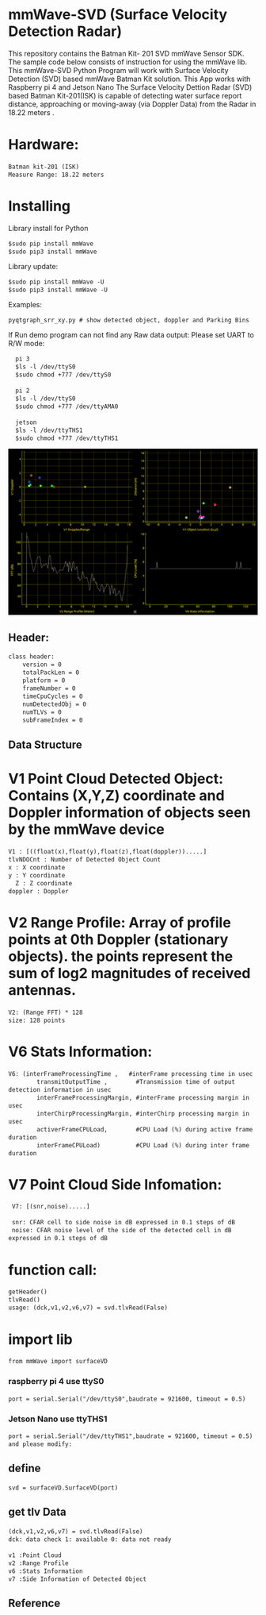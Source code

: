 # mmWave-SVD (Surface Velocity Detection Radar)
This repository contains the Batman Kit- 201 SVD mmWave Sensor SDK. 
The sample code below consists of instruction for using the mmWave lib.
This mmWave-SVD Python Program will work with Surface Velocity Detection (SVD) based mmWave Batman Kit solution.
This App works with Raspberry pi 4 and Jetson Nano
The Surface Velocity Dettion Radar (SVD) based Batman Kit-201(ISK)  is capable of detecting water surface report distance, approaching or moving-away 
(via Doppler Data) from the Radar in 18.22 meters .

# Hardware:
    Batman kit-201 (ISK)
    Measure Range: 18.22 meters
    
# Installing

Library install for Python

    $sudo pip install mmWave
    $sudo pip3 install mmWave

Library update:

    $sudo pip install mmWave -U
    $sudo pip3 install mmWave -U

Examples:

    pyqtgraph_srr_xy.py # show detected object, doppler and Parking Bins
    
If Run demo program can not find any Raw data output:
      Please set UART to R/W mode: 
      
      pi 3
      $ls -l /dev/ttyS0
      $sudo chmod +777 /dev/ttyS0
      
      pi 2 
      $ls -l /dev/ttyS0
      $sudo chmod +777 /dev/ttyAMA0
      
      jetson
      $ls -l /dev/ttyTHS1
      $sudo chmod +777 /dev/ttyTHS1
    
![MainMenu 1](https://github.com/bigheadG/imageDir/blob/master/svd.png)
    
## Header:

    class header:
        version = 0
        totalPackLen = 0
        platform = 0
        frameNumber = 0
        timeCpuCycles = 0
        numDetectedObj = 0
        numTLVs = 0
        subFrameIndex = 0

## Data Structure

# V1 Point Cloud Detected Object: Contains (X,Y,Z) coordinate and Doppler information of objects seen by the mmWave device
    
    V1 : [((float(x),float(y),float(z),float(doppler)).....]
	tlvNDOCnt : Number of Detected Object Count
	x : X coordinate 
	y : Y coordinate
      Z : Z coordinate 	
	doppler : Doppler
	
	
# V2 Range Profile: Array of profile points at 0th Doppler (stationary objects). the points represent the sum of log2 magnitudes of received antennas.
    
	V2: (Range FFT) * 128
	size: 128 points  


# V6 Stats Information:

	V6: (interFrameProcessingTime ,   #interFrame processing time in usec
            transmitOutputTime ,        #Transmission time of output detection information in usec
            interFrameProcessingMargin, #interFrame processing margin in usec
            interChirpProcessingMargin, #interChirp processing margin in usec
            activerFrameCPULoad,        #CPU Load (%) during active frame duration
            interFrameCPULoad)          #CPU Load (%) during inter frame duration
	
		
# V7 Point Cloud Side Infomation:
    
     V7: [(snr,noise).....]
     
     snr: CFAR cell to side noise in dB expressed in 0.1 steps of dB
     noise: CFAR noise level of the side of the detected cell in dB expressed in 0.1 steps of dB
			
# function call:
	 
	getHeader()
	tlvRead()
	usage: (dck,v1,v2,v6,v7) = svd.tlvRead(False)
		    

# import lib

    from mmWave import surfaceVD

  ### raspberry pi 4 use ttyS0
    port = serial.Serial("/dev/ttyS0",baudrate = 921600, timeout = 0.5)

    
  ### Jetson Nano use ttyTHS1
  	port = serial.Serial("/dev/ttyTHS1",baudrate = 921600, timeout = 0.5)
	and please modify: 
	

## define

    svd = surfaceVD.SurfaceVD(port)

## get tlv Data

    (dck,v1,v2,v6,v7) = svd.tlvRead(False)
    dck: data check 1: available 0: data not ready

    v1 :Point Cloud
    v2 :Range Profile
    v6 :Stats Information
    v7 :Side Information of Detected Object

## Reference




